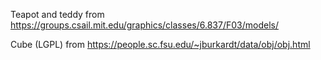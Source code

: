 Teapot and teddy from
https://groups.csail.mit.edu/graphics/classes/6.837/F03/models/

Cube (LGPL) from
https://people.sc.fsu.edu/~jburkardt/data/obj/obj.html
